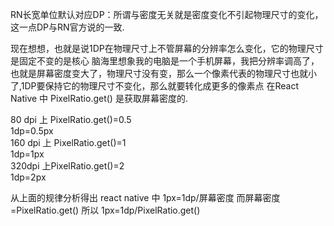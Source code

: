 RN长宽单位默认对应DP：所谓与密度无关就是密度变化不引起物理尺寸的变化，这一点DP与RN官方说的一致.  

现在想想，也就是说1DP在物理尺寸上不管屏幕的分辨率怎么变化，它的物理尺寸是固定不变的是核心
脑海里想象我的电脑是一个手机屏幕，我把分辨率调高了，也就是屏幕密度变大了，物理尺寸没有变，那么一个像素代表的物理尺寸也就小了,1DP要保持它的物理尺寸不变化，那么就要转化成更多的像素点
在React Native 中 PixelRatio.get() 是获取屏幕密度的.   
  
80 dpi 上 PixelRatio.get()=0.5    
  1dp=0.5px  
160 dpi 上 PixelRatio.get()=1    
  1dp=1px   
320dpi 上PixelRatio.get()=2    
  1dp=2px  

从上面的规律分析得出 react native 中  1px=1dp/屏幕密度  而屏幕密度=PixelRatio.get()
所以 1px=1dp/PixelRatio.get() 

